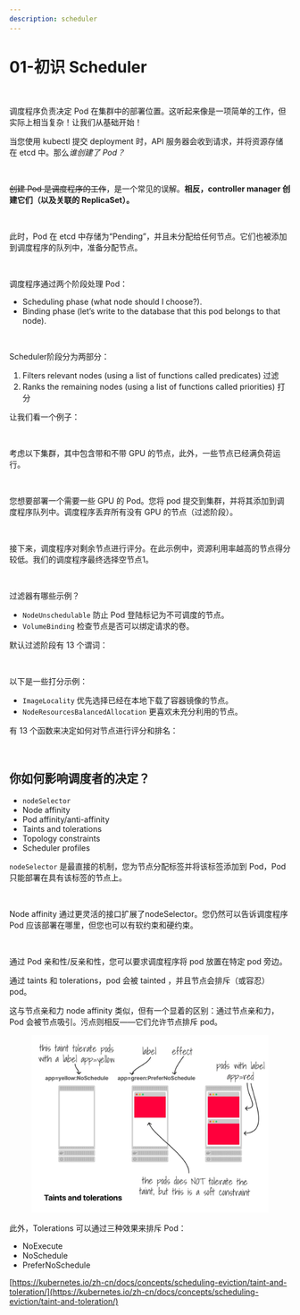 ```yaml
---
description: scheduler
---
```


# 01-初识 Scheduler

<figure><img src="https://miro.medium.com/v2/resize:fit:1400/0*hGZ6MqU9c1gClWgR.png" alt=""><figcaption></figcaption></figure>

调度程序负责决定 Pod 在集群中的部署位置。这听起来像是一项简单的工作，但实际上相当复杂！让我们从基础开始！



当您使用 kubectl 提交 deployment 时，API 服务器会收到请求，并将资源存储在 etcd 中。那&#x4E48;_&#x8C01;创建了 Pod？_

<figure><img src="https://miro.medium.com/v2/resize:fit:1400/0*fhb_XLY2TFSJNG6k.png" alt=""><figcaption></figcaption></figure>

~~创建 Pod 是调度程序的工作~~，是一个常见的误解。**相反，controller manager 创建它们（以及关联的 ReplicaSet）。**

<figure><img src="https://miro.medium.com/v2/resize:fit:1400/0*8qbnBTBaEFntnJII.png" alt=""><figcaption></figcaption></figure>

此时，Pod 在 etcd 中存储为“Pending”，并且未分配给任何节点。它们也被添加到调度程序的队列中，准备分配节点。

<figure><img src="https://miro.medium.com/v2/resize:fit:1400/0*h89BoOCvu2GkyWJx.png" alt=""><figcaption></figcaption></figure>

调度程序通过两个阶段处理 Pod：

* Scheduling phase (what node should I choose?).
* Binding phase (let’s write to the database that this pod belongs to that node).

<figure><img src="https://miro.medium.com/v2/resize:fit:1400/0*L9AHwwjBrKqfnHuK.png" alt=""><figcaption></figcaption></figure>

Scheduler阶段分为两部分：

1. Filters relevant nodes (using a list of functions called predicates) 过滤
2. Ranks the remaining nodes (using a list of functions called priorities) 打分

让我们看一个例子：

<figure><img src="https://miro.medium.com/v2/resize:fit:1400/0*SqXqOGmk7r89ep09.png" alt=""><figcaption></figcaption></figure>

考虑以下集群，其中包含带和不带 GPU 的节点，此外，一些节点已经满负荷运行。

<figure><img src="https://miro.medium.com/v2/resize:fit:1400/0*T6Cmo9nNQAXmkYiJ.png" alt=""><figcaption></figcaption></figure>

您想要部署一个需要一些 GPU 的 Pod。您将 pod 提交到集群，并将其添加到调度程序队列中。调度程序丢弃所有没有 GPU 的节点（过滤阶段）。

<figure><img src="https://miro.medium.com/v2/resize:fit:1400/0*YCNxG1LLZ0-lo6ly.png" alt=""><figcaption></figcaption></figure>

接下来，调度程序对剩余节点进行评分。在此示例中，资源利用率越高的节点得分较低。我们的调度程序最终选择空节点1。

<figure><img src="https://miro.medium.com/v2/resize:fit:1400/0*XjTpM0F7Q_8we7aN.png" alt=""><figcaption></figcaption></figure>

过滤器有哪些示例？

* `NodeUnschedulable` 防止 Pod 登陆标记为不可调度的节点。
* `VolumeBinding` 检查节点是否可以绑定请求的卷。

默认过滤阶段有 13 个谓词：

<figure><img src="https://miro.medium.com/v2/resize:fit:1400/0*4LFbMk2HyDpm7nDx.png" alt=""><figcaption></figcaption></figure>

以下是一些打分示例：

* `ImageLocality` 优先选择已经在本地下载了容器镜像的节点。
* `NodeResourcesBalancedAllocation` 更喜欢未充分利用的节点。

有 13 个函数来决定如何对节点进行评分和排名：

<figure><img src="https://miro.medium.com/v2/resize:fit:1400/0*h1nAAmrCgNH80Pnz.png" alt=""><figcaption></figcaption></figure>

## 你如何影响调度者的决定？

* `nodeSelector`
* Node affinity
* Pod affinity/anti-affinity
* Taints and tolerations
* Topology constraints
* Scheduler profiles

`nodeSelector` 是最直接的机制，您为节点分配标签并将该标签添加到 Pod，Pod 只能部署在具有该标签的节点上。

<figure><img src="https://miro.medium.com/v2/resize:fit:1400/0*SIaG_Ijq8Ku3zLkF.png" alt=""><figcaption></figcaption></figure>

Node affinity 通过更灵活的接口扩展了nodeSelector。您仍然可以告诉调度程序 Pod 应该部署在哪里，但您也可以有软约束和硬约束。

<figure><img src="https://miro.medium.com/v2/resize:fit:1400/0*9DFuEmePkddfcr3_.png" alt=""><figcaption></figcaption></figure>

通过 Pod 亲和性/反亲和性，您可以要求调度程序将 pod 放置在特定 pod 旁边。

通过 taints 和 tolerations，pod 会被 tainted ，并且节点会排斥（或容忍）pod。

这与节点亲和力 node affinity 类似，但有一个显着的区别：通过节点亲和力，Pod 会被节点吸引。污点则相反——它们允许节点排斥 pod。



<figure><img src="../../../.gitbook/assets/image (2) (1) (1) (1) (1) (1) (1) (1) (1) (1) (1).png" alt=""><figcaption></figcaption></figure>

此外，Tolerations 可以通过三种效果来排斥 Pod：

* NoExecute
* NoSchedule
* PreferNoSchedule

[https://kubernetes.io/zh-cn/docs/concepts/scheduling-eviction/taint-and-toleration/](https://kubernetes.io/zh-cn/docs/concepts/scheduling-eviction/taint-and-toleration/)
